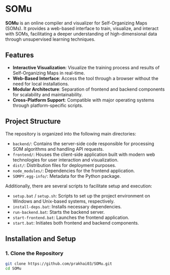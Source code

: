 # SOMu

**SOMu** is an online compiler and visualizer for Self-Organizing Maps (SOMs). It provides a web-based interface to train, visualize, and interact with SOMs, facilitating a deeper understanding of high-dimensional data through unsupervised learning techniques.

## Features

- **Interactive Visualization**: Visualize the training process and results of Self-Organizing Maps in real-time.
- **Web-Based Interface**: Access the tool through a browser without the need for local installations.
- **Modular Architecture**: Separation of frontend and backend components for scalability and maintainability.
- **Cross-Platform Support**: Compatible with major operating systems through platform-specific scripts.

## Project Structure

The repository is organized into the following main directories:

- `backend/`: Contains the server-side code responsible for processing SOM algorithms and handling API requests.
- `frontend/`: Houses the client-side application built with modern web technologies for user interaction and visualization.
- `dist/`: Distribution files for deployment purposes.
- `node_modules/`: Dependencies for the frontend application.
- `SOMPY.egg-info/`: Metadata for the Python package.

Additionally, there are several scripts to facilitate setup and execution:

- `setup.bat` / `setup.sh`: Scripts to set up the project environment on Windows and Unix-based systems, respectively.
- `install-deps.bat`: Installs necessary dependencies.
- `run-backend.bat`: Starts the backend server.
- `start-frontend.bat`: Launches the frontend application.
- `start.bat`: Initiates both frontend and backend components.

## Installation and Setup

### 1. Clone the Repository

```bash
git clone https://github.com/prakhai03/SOMu.git
cd SOMu
